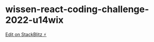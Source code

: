 # wissen-react-coding-challenge-2022-u14wix

[Edit on StackBlitz ⚡️](https://stackblitz.com/edit/wissen-react-coding-challenge-2022-u14wix)